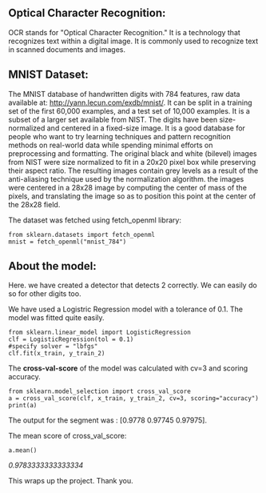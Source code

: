 ## Optical Character Recognition: ##
OCR stands for "Optical Character Recognition." It is a technology that recognizes text within a digital image. It is commonly used to recognize text in scanned documents and images.

## MNIST Dataset: ##
The MNIST database of handwritten digits with 784 features, raw data available at: http://yann.lecun.com/exdb/mnist/. It can be split in a training set of the first 60,000 examples, and a test set of 10,000 examples. It is a subset of a larger set available from NIST. The digits have been size-normalized and centered in a fixed-size image. It is a good database for people who want to try learning techniques and pattern recognition methods on real-world data while spending minimal efforts on preprocessing and formatting. The original black and white (bilevel) images from NIST were size normalized to fit in a 20x20 pixel box while preserving their aspect ratio. The resulting images contain grey levels as a result of the anti-aliasing technique used by the normalization algorithm. the images were centered in a 28x28 image by computing the center of mass of the pixels, and translating the image so as to position this point at the center of the 28x28 field.

The dataset was fetched using fetch_openml library:
```
from sklearn.datasets import fetch_openml
mnist = fetch_openml("mnist_784")
```

## About the model: ##
Here. we have created a detector that detects 2 correctly. We can easily do so for other digits too.

We have used a Logistric Regression model with a tolerance of 0.1. The model was fitted quite easily.
```
from sklearn.linear_model import LogisticRegression
clf = LogisticRegression(tol = 0.1)
#specify solver = "lbfgs"
clf.fit(x_train, y_train_2)
```
The **cross-val-score** of the model was calculated with cv=3 and scoring accuracy. 
```
from sklearn.model_selection import cross_val_score
a = cross_val_score(clf, x_train, y_train_2, cv=3, scoring="accuracy")
print(a)
```
The output for the segment was : [0.9778  0.97745 0.97975].

The mean score of cross_val_score:
```
a.mean()
```
_0.9783333333333334_

This wraps up the project. Thank you.

